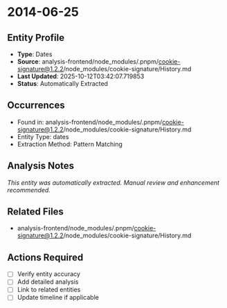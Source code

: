 # 2014-06-25

## Entity Profile
- **Type**: Dates
- **Source**: analysis-frontend/node_modules/.pnpm/cookie-signature@1.2.2/node_modules/cookie-signature/History.md
- **Last Updated**: 2025-10-12T03:42:07.719853
- **Status**: Automatically Extracted

## Occurrences
- Found in: analysis-frontend/node_modules/.pnpm/cookie-signature@1.2.2/node_modules/cookie-signature/History.md
- Entity Type: dates
- Extraction Method: Pattern Matching

## Analysis Notes
*This entity was automatically extracted. Manual review and enhancement recommended.*

## Related Files
- analysis-frontend/node_modules/.pnpm/cookie-signature@1.2.2/node_modules/cookie-signature/History.md

## Actions Required
- [ ] Verify entity accuracy
- [ ] Add detailed analysis
- [ ] Link to related entities
- [ ] Update timeline if applicable
